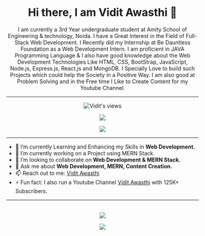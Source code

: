 
<h1 align='center'>Hi there, I am Vidit Awasthi 👋</h1>

<p align="center">I am currently a 3rd Year undergraduate student at Amity School of Engineering & technology, Noida. I have a Great Interest in the Field of Full-Stack Web Development. I Recently did my Internship at Be Dauntless Foundation as a Web Development Intern. I am proficient in JAVA Programming Language & I also have good knowledge about the Web Development Technologies Like HTML, CSS, BootStrap, JavaScript, Node.js, Express.js, React.js and MongoDB. I Specially Love to build such Projects which could help the Society in a Positive Way. I am also good at Problem Solving and in the Free time I Like to Create Content for my Youtube Channel.
</p>

<hr style="height:2px;border-width:0;color:gray;background-color:gray">


<div align='center'>
 
![Vidit's views](https://komarev.com/ghpvc/?username=ViditAwasthi)

</div>
<div align ='center'>
<!-- <p align='center'> -->
<!--  https://cdn.jsdelivr.net/npm/simple-icons@3.0.1/icons/linkedin.svg -->
<a href="https://www.linkedin.com/in/vidit-awasthi-768010195/" target="_blank"><img src="https://img.shields.io/badge/LinkedIn-0077B5?style=for-the-badge&logo=linkedin&logoColor=white">
<!--  &nbsp; &nbsp;  &nbsp; &nbsp; -->
<!--  <a href="https://www.linkedin.com/in/vidit-awasthi-768010195/" target="_blank">img src="https://img.shields.io/badge/Gmail-D14836?style=for-the-badge&logo=gmail&logoColor=white"> --> 
 

 
 
 
  <a href="https://www.instagram.com/vidit_awasthi/?hl=en" target="_blank"><img src="https://img.shields.io/badge/Instagram-E4405F?style=for-the-badge&logo=instagram&logoColor=white" ></a>
  
 
  


 
<!-- </p> -->
 </div>
<hr style="height:2px;border-width:0;color:gray;background-color:gray">


 
- 🌱 I’m currently Learning and Enhancing my Skills in <strong>Web Development.</strong>
- 🔭 I’m currently working on a Project using MERN Stack.
- 👯 I’m looking to collaborate on <strong>Web Development & MERN Stack.</strong>
- 💬 Ask me about <strong>Web Development, MERN, Content Creation.</strong>
- 📫 Reach out to me: <a href="https://www.linkedin.com/in/vidit-awasthi-768010195/" target="_blank">Vidit Awasthi</a>
- ⚡ Fun fact: I also run a Youtube Channel <a href="https://www.youtube.com/c/ViditAwasthi/featured" target="_blank">Vidit Awasthi</a> with 125K+ Subscribers.

<hr style="height:2px;border-width:0;color:gray;background-color:gray">

<br>

<div align="center">
<img src="https://github-readme-stats.vercel.app/api?username=ViditAwasthi&count_private=true"/>
<!-- ![Vidit's GitHub stats](https://github-readme-stats.vercel.app/api?username=ViditAwasthi&count_private=true) -->
 
<img 
  src="https://github-readme-stats.vercel.app/api/top-langs/?username=ViditAwasthi&langs_count=10&layout=compact"
/>

</div>
<!-- [![Top Langs]()](https://github.com/anuraghazra/github-readme-stats) -->




